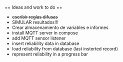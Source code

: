 == Ideas and work to do ==
* ~~escribir reglas difusas~~
* SIMULAR resultados!!!
* Crear almacenamiento de variables e informes
* install MQTT server in compose
* add MQTT sensor listener
* insert reliability data in database
* load reliability from database (last insterted record)
* represent reliability in a progress bar
